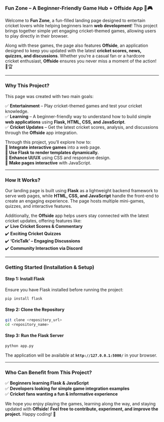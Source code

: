### **Fun Zone – A Beginner-Friendly Game Hub + Offside App 🏏🎮**  

Welcome to **Fun Zone**, a fun-filled landing page designed to entertain cricket lovers while helping beginners learn **web development**! This project brings together simple yet engaging cricket-themed games, allowing users to play directly in their browser.  

Along with these games, the page also features **Offside**, an application designed to keep you updated with the latest **cricket scores, news, quizzes, and discussions**. Whether you’re a casual fan or a hardcore cricket enthusiast, **Offside** ensures you never miss a moment of the action! 📢🏆  

---

### **Why This Project?**  

This page was created with two main goals:  

✅ **Entertainment** – Play cricket-themed games and test your cricket knowledge.  
✅ **Learning** – A beginner-friendly way to understand how to build simple **web applications** using **Flask, HTML, CSS, and JavaScript**.  
✅ **Cricket Updates** – Get the latest cricket scores, analysis, and discussions through the **Offside** app integration.  

Through this project, you’ll explore how to:  
🔹 **Integrate interactive games** into a web page.  
🔹 **Use Flask to render templates dynamically.**  
🔹 **Enhance UI/UX** using CSS and responsive design.  
🔹 **Make pages interactive** with JavaScript.  

---

### **How It Works?**  

Our landing page is built using **Flask** as a lightweight backend framework to serve web pages, while **HTML, CSS, and JavaScript** handle the front-end to create an engaging experience. The page hosts multiple mini-games, quizzes, and interactive features.  

Additionally, the **Offside** app helps users stay connected with the latest cricket updates, offering features like:  
✔️ **Live Cricket Scores & Commentary**  
✔️ **Exciting Cricket Quizzes**  
✔️ **‘CricTalk’ – Engaging Discussions**  
✔️ **Community Interaction via Discord**  

---

### **Getting Started (Installation & Setup)**  

#### **Step 1: Install Flask**  
Ensure you have Flask installed before running the project:  
```bash
pip install flask
```

#### **Step 2: Clone the Repository**  
```bash
git clone <repository_url>
cd <repository_name>
```

#### **Step 3: Run the Flask Server**  
```bash
python app.py
```
The application will be available at **`http://127.0.0.1:5000/`** in your browser.  

---

### **Who Can Benefit from This Project?**  

✅ **Beginners learning Flask & JavaScript**  
✅ **Developers looking for simple game integration examples**  
✅ **Cricket fans wanting a fun & informative experience**  

We hope you enjoy playing the games, learning along the way, and staying updated with **Offside**! **Feel free to contribute, experiment, and improve the project.** Happy coding! 🎉
